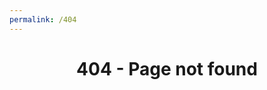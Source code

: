 ```yaml
---
permalink: /404
---
```


<head>
	<link rel="stylesheet" href="style/stylesheet.css">
</head>
<body>
	<h1 style="text-align: center;">404 - Page not found</h1>
</body>
